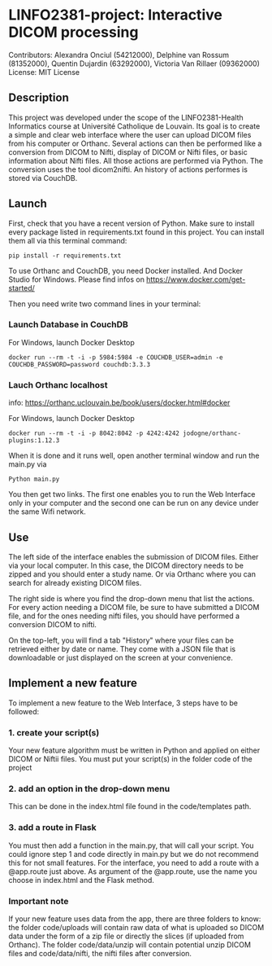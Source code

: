 # LINFO2381-project: Interactive DICOM processing
Contributors: Alexandra Onciul (54212000), Delphine van Rossum (81352000), Quentin Dujardin (63292000), Victoria Van Rillaer (09362000)
License: MIT License

## Description

This project was developed under the scope of the LINFO2381-Health Informatics course at Université Catholique de Louvain. Its goal is to create a simple and clear web interface where the user can upload DICOM files from his computer or Orthanc. Several actions can then be performed like a conversion from DICOM to Nifti, display of DICOM or Nifti files, or basic information about Nifti files. All those actions are performed via Python. The conversion uses the tool dicom2nifti. An history of actions performes is stored via CouchDB. 


## Launch

First, check that you have a recent version of Python. Make sure to install every package listed in requirements.txt found in this project. You can install them all via this terminal command: 

	pip install -r requirements.txt

To use Orthanc and CouchDB, you need Docker installed. And Docker Studio for Windows. Please find infos on https://www.docker.com/get-started/

Then you need write two command lines in your terminal: 

### Launch Database in CouchDB
  For Windows, launch Docker Desktop
  
    docker run --rm -t -i -p 5984:5984 -e COUCHDB_USER=admin -e COUCHDB_PASSWORD=password couchdb:3.3.3

### Lauch Orthanc localhost

info: https://orthanc.uclouvain.be/book/users/docker.html#docker
  
For Windows, launch Docker Desktop

    docker run --rm -t -i -p 8042:8042 -p 4242:4242 jodogne/orthanc-plugins:1.12.3

When it is done and it runs well, open another terminal window and run the main.py via

	Python main.py

You then get two links. The first one enables you to run the Web Interface only in your computer and the second one can be run on any device under the same Wifi network. 

## Use

The left side of the interface enables the submission of DICOM files. Either via your local computer. In this case, the DICOM directory needs to be zipped and you should enter a study name. Or via Orthanc where you can search for already existing DICOM files. 

The right side is where you find the drop-down menu that list the actions. For every action needing a DICOM file, be sure to have submitted a DICOM file, and for the ones needing nifti files, you should have performed a conversion DICOM to nifti. 

On the top-left, you will find a tab "History" where your files can be retrieved either by date or name. They come with a JSON file that is downloadable or just displayed on the screen at your convenience. 

## Implement a new feature

To implement a new feature to the Web Interface, 3 steps have to be followed:

### 1. create your script(s)

Your new feature algorithm must be written in Python and applied on either DICOM or Niftii files. You must put your script(s) in the folder code of the project

### 2. add an option in the drop-down menu

This can be done in the index.html file found in the code/templates path. 

### 3. add a route in Flask

You must then add a function in the main.py, that will call your script. You could ignore step 1 and code directly in main.py but we do not recommend this for not small features. For the interface, you need to add a route with a @app.route just above. As argument of the @app.route, use the name you choose in index.html and the Flask method. 

### Important note

If your new feature uses data from the app, there are three folders to know: the folder code/uploads will contain raw data of what is uploaded so DICOM data under the form of a zip file or directly the slices (if uploaded from Orthanc). The folder code/data/unzip will contain potential unzip DICOM files and code/data/nifti, the nifti files after conversion. 
